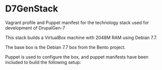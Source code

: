 D7GenStack
==========

Vagrant profile and Puppet manifest for the technology stack used for development of DrupalGen-7

This stack builds a VirtualBox machine with 2048M RAM using Debian 7.7.

The base box is the Debian 7.7 box from the Bento project.

Puppet is used to configure the box, and puppet manifests have been included to build the following setup:


